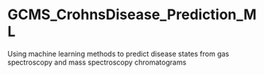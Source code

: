 # GCMS_CrohnsDisease_Prediction_ML
Using machine learning methods to predict disease states from gas spectroscopy and mass spectroscopy chromatograms
